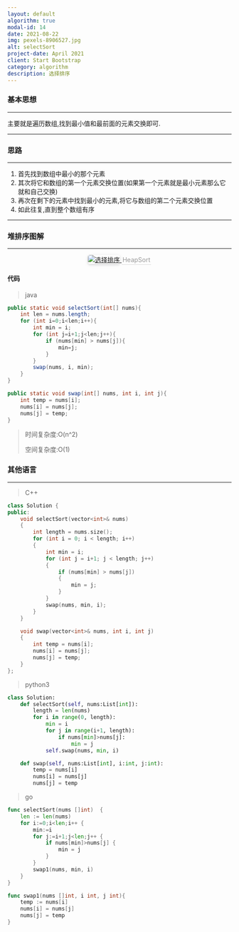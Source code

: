 ```yaml
---
layout: default
algorithm: true
modal-id: 14
date: 2021-08-22
img: pexels-8906527.jpg
alt: selectSort
project-date: April 2021
client: Start Bootstrap
category: algorithm
description: 选择排序
---
```

### 基本思想
- - -
主要就是遍历数组,找到最小值和最前面的元素交换即可.
- - -

### 思路
- - -
1. 首先找到数组中最小的那个元素
2. 其次将它和数组的第一个元素交换位置(如果第一个元素就是最小元素那么它就和自己交换)
3. 再次在剩下的元素中找到最小的元素,将它与数组的第二个元素交换位置
4. 如此往复,直到整个数组有序
- - -

### 堆排序图解
- - -
<center>
    <a href="https://cdn.jsdelivr.net/gh/BiggerYellow/BiggerYellow.github.io/img/algorithm/selectSort/selectSort.jpg">
    <img style="border-radius: 0.3125em;
    box-shadow: 0 2px 4px 0 rgba(34,36,38,.12),0 2px 10px 0 rgba(34,36,38,.08);" class="img-responsive img-centered" alt="选择排序"
    src="https://cdn.jsdelivr.net/gh/BiggerYellow/BiggerYellow.github.io/img/algorithm/selectSort/selectSort.jpg">
    <div style="color:orange; border-bottom: 1px solid #d9d9d9;
    display: inline-block;
    color: #999;
    padding: 2px;">HeapSort</div>
    </a>
</center>

#### 代码
>java

``` java
public static void selectSort(int[] nums){
    int len = nums.length;
    for (int i=0;i<len;i++){
        int min = i;
        for (int j=i+1;j<len;j++){
            if (nums[min] > nums[j]){
                min=j;
            }
        }
        swap(nums, i, min);
    }
}

public static void swap(int[] nums, int i, int j){
    int temp = nums[i];
    nums[i] = nums[j];
    nums[j] = temp;
}
```

> 时间复杂度:O(n^2)
>
> 空间复杂度:O(1)



### 其他语言
- - -
> C++

``` cpp
class Solution {
public:
	void selectSort(vector<int>& nums)
	{
		int length = nums.size();
		for (int i = 0; i < length; i++)
		{
			int min = i;
			for (int j = i+1; j < length; j++)
			{
				if (nums[min] > nums[j])
				{
					min = j;
				}
			}
			swap(nums, min, i);
		}
	}

	void swap(vector<int>& nums, int i, int j)
	{
		int temp = nums[i];
		nums[i] = nums[j];
		nums[j] = temp;
	}
};
```
> python3

``` python
class Solution:
    def selectSort(self, nums:List[int]):
        length = len(nums)
        for i in range(0, length):
            min = i
            for j in range(i+1, length):
                if nums[min]>nums[j]:
                    min = j
            self.swap(nums, min, i)

    def swap(self, nums:List[int], i:int, j:int):
        temp = nums[i]
        nums[i] = nums[j]
        nums[j] = temp
```
> go

``` go
func selectSort(nums []int)  {
	len := len(nums)
	for i:=0;i<len;i++ {
		min:=i
		for j:=i+1;j<len;j++ {
			if nums[min]>nums[j] {
				min = j
			}
		}
		swap1(nums, min, i)
	}
}

func swap1(nums []int, i int, j int){
	temp := nums[i]
	nums[i] = nums[j]
	nums[j] = temp
}
```
